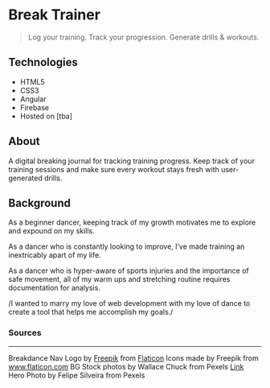 # Break Trainer

> Log your training. Track your progression. Generate drills & workouts.

## Technologies

- HTML5
- CSS3
- Angular
- Firebase
- Hosted on [tba]

## About

A digital breaking journal for tracking training progress. Keep track of your training sessions and make sure every workout stays fresh with user-generated drills.

## Background

As a beginner dancer, keeping track of my growth motivates me to explore and expound on my skills.

As a dancer who is constantly looking to improve, I’ve made training an inextricably apart of my life.

As a dancer who is hyper-aware of sports injuries and the importance of safe movement, all of my warm ups and stretching routine requires documentation for analysis.

/I wanted to marry my love of web development with my love of dance to create a tool that helps me accomplish my goals./

### Sources

---

Breakdance Nav Logo by [Freepik](https://www.flaticon.com/authors/freepik) from [Flaticon](https://www.flaticon.com/)
Icons made by Freepik from www.flaticon.com
BG Stock photos by Wallace Chuck from Pexels [Link](https://www.pexels.com/cs-cz/foto/break-dance-dav-energie-festival-2820898/)
Hero Photo by Felipe Silveira from Pexels
